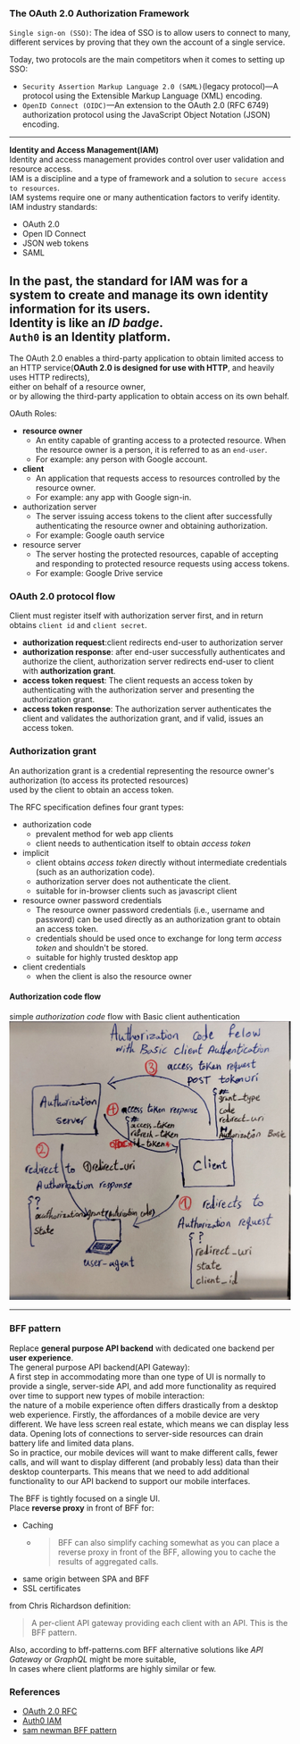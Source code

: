 ### The OAuth 2.0 Authorization Framework
`Single sign-on (SSO)`: The idea of SSO is to allow users to connect to many, different services by proving that they own the account of a single service.     

Today, two protocols are the main competitors when it comes to setting up SSO:     
- `Security Assertion Markup Language 2.0 (SAML)`(legacy protocol)—A protocol using the Extensible Markup Language (XML) encoding.     
- `OpenID Connect (OIDC)`—An extension to the OAuth 2.0 (RFC 6749) authorization protocol using the JavaScript Object Notation (JSON) encoding.    
---
**Identity and Access Management(IAM)**   
Identity and access management provides control over user validation and resource access.    
IAM is a discipline and a type of framework and a solution to `secure access to resources`.    
IAM systems require one or many authentication factors to verify identity.
IAM industry standards:    
- OAuth 2.0
- Open ID Connect
- JSON web tokens
- SAML

In the past, the standard for IAM was for a system to create and manage its own identity information for its users.    
Identity is like an *ID badge*.    
`Auth0` is an Identity platform.    
---
The OAuth 2.0 enables a third-party application to obtain limited access to an HTTP service(**OAuth 2.0 is designed for use with HTTP**, and heavily uses HTTP redirects),     
either on behalf of a resource owner,     
or by allowing the third-party application to obtain access on its own behalf.

OAuth Roles:
- **resource owner**
    - An entity capable of granting access to a protected resource.
       When the resource owner is a person, it is referred to as an `end-user`.    
    - For example: any person with Google account.
- **client**
    - An application that requests access to resources controlled by the resource owner.    
    - For example: any app with Google sign-in.    
- authorization server
    - The server issuing access tokens to the client after successfully authenticating the resource owner and obtaining authorization.    
    - For example: Google oauth service
- resource server
    - The server hosting the protected resources, capable of accepting and responding to protected resource requests using access tokens.    
    - For example: Google Drive service   

### OAuth 2.0 protocol flow
Client must register itself with authorization server first, and in return obtains `client id` and `client secret`.    

- **authorization request**:client redirects end-user to authorization server
- **authorization response**: after end-user successfully authenticates and authorize the client, authorization server redirects end-user to client with **authorization grant**.     
- **access token request**: The client requests an access token by authenticating with the authorization server and presenting the authorization grant.    
- **access token response**: The authorization server authenticates the client and validates the authorization grant, and if valid, issues an access token.     

### Authorization grant
An authorization grant is a credential representing the resource owner's authorization (to access its protected resources)     
used by the client to obtain an access token.    

The RFC specification defines four grant types:     
- authorization code
  - prevalent method for web app clients
  - client needs to authentication itself to obtain *access token*
- implicit
  - client obtains *access token* directly without intermediate credentials (such as an authorization code).    
  - authorization server does not authenticate the client.    
  - suitable for in-browser clients such as javascript client
- resource owner password credentials    
  - The resource owner password credentials (i.e., username and password) can be used directly as an authorization grant to obtain an access token.   
  - credentials should be used once to exchange for long term *access token* and shouldn't be stored.
  - suitable for highly trusted desktop app
- client credentials
  - when the client is also the resource owner

#### Authorization code flow
simple *authorization code* flow with Basic client authentication
![authorization code flow](doc/img/authorization_code_flow.jpg)    

---
### BFF pattern
Replace **general purpose API backend** with dedicated one backend per **user experience**.    
The general purpose API backend(API Gateway):     
A first step in accommodating more than one type of UI is normally to provide a single, server-side API, and add more functionality as required over time to support new types of mobile interaction:     
   the nature of a mobile experience often differs drastically from a desktop web experience. Firstly, the affordances of a mobile device are very different. We have less screen real estate, which means we can display less data. Opening lots of connections to server-side resources can drain battery life and limited data plans.     
   So in practice, our mobile devices will want to make different calls, fewer calls, and will want to display different (and probably less) data than their desktop counterparts. This means that we need to add additional functionality to our API backend to support our mobile interfaces.     

The BFF is tightly focused on a single UI.     
Place **reverse proxy** in front of BFF for:
- Caching
  - > BFF can also simplify caching somewhat as you can place a reverse proxy in front of the BFF, allowing you to cache the results of aggregated calls.   
- same origin between SPA and BFF
- SSL certificates

from Chris Richardson definition:     
>  A per-client API gateway providing each client with an API. This is the BFF pattern.   

Also, according to bff-patterns.com BFF alternative solutions like *API Gateway* or *GraphQL* might be more suitable,     
    In cases where client platforms are highly similar or few.      

### References
- [OAuth 2.0 RFC](https://datatracker.ietf.org/doc/html/rfc6749#section-4.1)
- [Auth0 IAM](https://auth0.com/docs/get-started/identity-fundamentals/identity-and-access-management) 
- [sam newman BFF pattern](https://samnewman.io/patterns/architectural/bff/#general)